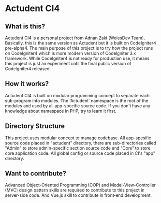 # Actudent CI4

## What is this?
Actudent CI4 is a personal project from Adnan Zaki (WolesDev Team). Basically, this is the same version as Actudent but it is built on CodeIgniter4 pre-alpha4. The main purpose of this project is to try how the project runs on CodeIgniter4 which is more modern version of CodeIgniter 3.x framework. While CodeIgniter4 is not ready for production use, it means this project is just an experiment until the final public version of CodeIgniter4 released.

## How it works?
Actudent CI4 is built on modular programming concept to separate each sub-program into modules. The 'Actudent' namespace is the root of the modules and used by all app-specific source code. If you don't have any knowledge about namespace in PHP, try to learn it first.

## Directory Structure
This project uses modular concept to manage codebase. All app-spesific source code placed in "actudent" directory, there are sub-directories called "Admin" to store admin-specific section source code and "Core" to store core application code. All global config or source code placed in CI's "app" directory.

## Want to contribute?
Advanced Object-Oriented Programming (OOP) and Model-View-Controller (MVC) design pattern skills are required to contribute to this project in server-side code. And Vue.js skill to contribute in front-end development.